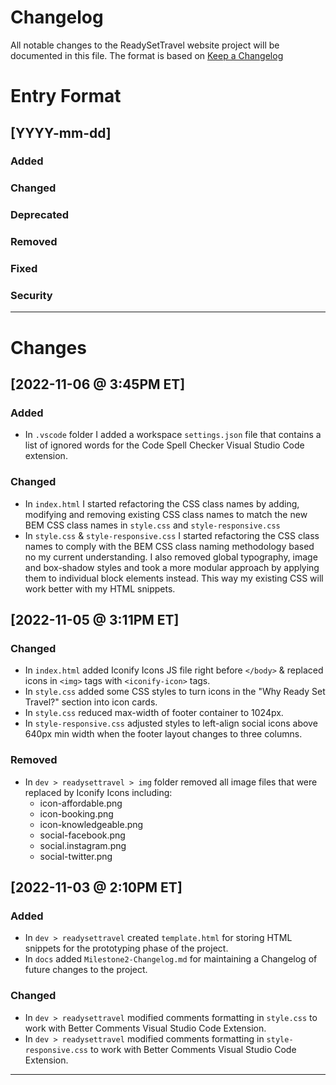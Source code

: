 # Changelog

All notable changes to the ReadySetTravel website project will be documented in this file. The format is based on [Keep a Changelog](https://keepachangelog.com/en/1.0.0/)

# Entry Format

## [YYYY-mm-dd]

### Added

### Changed

### Deprecated

### Removed

### Fixed

### Security

---

# Changes

## [2022-11-06 @ 3:45PM ET]

### Added
- In `.vscode` folder I added a workspace `settings.json` file that contains a list of ignored words for the Code Spell Checker Visual Studio Code extension.

### Changed
- In `index.html` I started refactoring the CSS class names by adding, modifying and removing existing CSS class names to match the new BEM CSS class names in `style.css` and `style-responsive.css`
- In `style.css` & `style-responsive.css` I started refactoring the CSS class names to comply with the BEM CSS class naming methodology based no my current understanding. I also removed global typography, image and box-shadow styles and took a more modular approach by applying them to individual block elements instead. This way my existing CSS will work better with my HTML snippets.

## [2022-11-05 @ 3:11PM ET]

### Changed

- In `index.html` added Iconify Icons JS file right before `</body>` & replaced icons in `<img>` tags with `<iconify-icon>` tags.
- In `style.css` added some CSS styles to turn icons in the "Why Ready Set Travel?" section into icon cards.
- In `style.css` reduced max-width of footer container to 1024px.
- In `style-responsive.css` adjusted styles to left-align social icons above 640px min width when the footer layout changes to three columns.

### Removed

- In `dev > readysettravel > img` folder removed all image files that were replaced by Iconify Icons including:
  - icon-affordable.png
  - icon-booking.png
  - icon-knowledgeable.png
  - social-facebook.png
  - social.instagram.png
  - social-twitter.png

## [2022-11-03 @ 2:10PM ET]

### Added

- In `dev > readysettravel` created `template.html` for storing HTML snippets for the prototyping phase of the project.
- In `docs` added `Milestone2-Changelog.md` for maintaining a Changelog of future changes to the project.

### Changed

- In `dev > readysettravel` modified comments formatting in `style.css` to work with Better Comments Visual Studio Code Extension.
- In `dev > readysettravel` modified comments formatting in `style-responsive.css` to work with Better Comments Visual Studio Code Extension.

---
